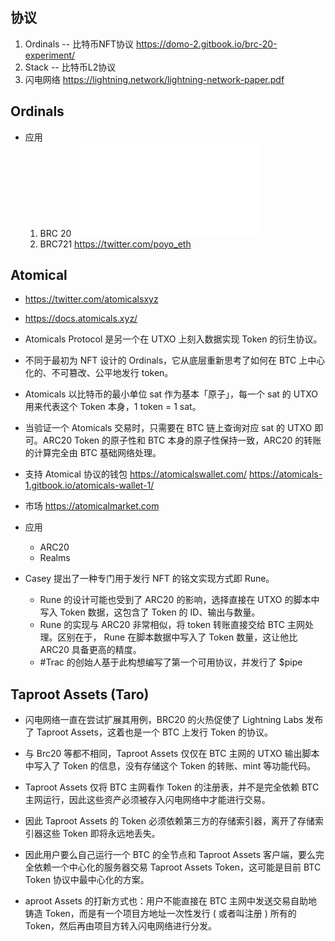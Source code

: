 ## 协议
1. Ordinals -- 比特币NFT协议    https://domo-2.gitbook.io/brc-20-experiment/
2. Stack -- 比特币L2协议
3. 闪电网络 https://lightning.network/lightning-network-paper.pdf

## Ordinals
- 应用
    1. BRC 20 ![](./ordinals_brc20.md)
    2. BRC721 https://twitter.com/poyo_eth

## Atomical
- https://twitter.com/atomicalsxyz
- https://docs.atomicals.xyz/
- Atomicals Protocol 是另一个在 UTXO 上刻入数据实现 Token 的衍生协议。
- 不同于最初为 NFT 设计的 Ordinals，它从底层重新思考了如何在 BTC 上中心化的、不可篡改、公平地发行 token。
- Atomicals 以比特币的最小单位 sat 作为基本「原子」，每一个 sat 的 UTXO 用来代表这个 Token 本身，1 token = 1 sat。
- 当验证一个 Atomicals 交易时，只需要在 BTC 链上查询对应 sat 的 UTXO 即可。ARC20 Token 的原子性和 BTC 本身的原子性保持一致，ARC20 的转账的计算完全由 BTC 基础网络处理。
- 支持 Atomical 协议的钱包 https://atomicalswallet.com/  https://atomicals-1.gitbook.io/atomicals-wallet-1/   
- 市场 https://atomicalmarket.com
- 应用
    - ARC20
    - Realms


- Casey 提出了一种专门用于发行 NFT 的铭文实现方式即 Rune。
    - Rune 的设计可能也受到了 ARC20 的影响，选择直接在 UTXO 的脚本中写入 Token 数据，这包含了 Token 的 ID、输出与数量。
    - Rune 的实现与 ARC20 非常相似，将 token 转账直接交给 BTC 主网处理。区别在于， Rune 在脚本数据中写入了 Token 数量，这让他比 ARC20 具备更高的精度。
    - #Trac 的创始人基于此构想编写了第一个可用协议，并发行了 $pipe


## Taproot Assets (Taro)
- 闪电网络一直在尝试扩展其用例，BRC20 的火热促使了 Lightning Labs 发布了 Taproot Assets，这着也是一个 BTC 上发行 Token 的协议。
- 与 Brc20 等都不相同，Taproot Assets 仅仅在 BTC 主网的 UTXO 输出脚本中写入了 Token 的信息，没有存储这个 Token 的转账、mint 等功能代码。
- Taproot Assets 仅将 BTC 主网看作 Token 的注册表，并不是完全依赖 BTC 主网运行，因此这些资产必须被存入闪电网络中才能进行交易。
- 因此  Taproot Assets 的 Token 必须依赖第三方的存储索引器，离开了存储索引器这些 Token 即将永远地丢失。
- 因此用户要么自己运行一个 BTC 的全节点和 Taproot Assets 客户端，要么完全依赖一个中心化的服务器交易 Taproot Assets Token，这可能是目前 BTC Token 协议中最中心化的方案。

- aproot Assets 的打新方式也：用户不能直接在 BTC 主网中发送交易自助地铸造 Token，而是有一个项目方地址一次性发行 ( 或者叫注册 ) 所有的 Token，然后再由项目方转入闪电网络进行分发。